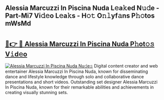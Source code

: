 ## Alessia Marcuzzi In Piscina Nuda L𝚎a𝚔ed N𝚞𝚍e - Part-Mi7 Vi𝚍𝚎o L𝚎a𝚔s - H𝚘𝚝 O𝚗𝚕yf𝚊ns P𝚑𝚘tos mWsMd

# <h2><a href="http://kfdca0.oniu.top/?m=Alessia+Marcuzzi+In+Piscina+Nuda">🔗👉 🔴 Alessia Marcuzzi In Piscina Nuda P𝚑ot𝚘𝚜 V𝚒d𝚎o</a></h2>

[![Alessia Marcuzzi In Piscina Nuda Nu𝚍e𝚜](https://i.imgur.com/0qMVB7G.gif)](http://kfdca0.oniu.top/?m=Alessia+Marcuzzi+In+Piscina+Nuda)
Digital content creator and web entertainer Alessia Marcuzzi In Piscina Nuda, known for disseminating dance and lifestyle knowledge through solo and collaborative dance presentations and short videos. Outstanding set designer Alessia Marcuzzi In Piscina Nuda, known for their remarkable abilities and achievements in creating visually stunning sets.  
